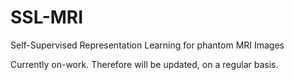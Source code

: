 # SSL-MRI
Self-Supervised Representation Learning for phantom MRI Images

Currently on-work. Therefore will be updated, on a regular basis.
